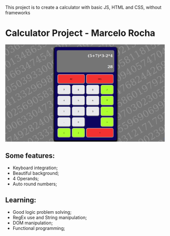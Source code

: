 This project is to create a calculator with basic JS, HTML and CSS, without frameworks

# Calculator Project - Marcelo Rocha

<img src="./img/calculator.jpg" alt="Imagem do projeto" style="width: 400px, margin: auto">

## Some features:

 - Keyboard integration;
 - Beautiful background;
 - 4 Operands;
 - Auto round numbers;

## Learning:

- Good logic problem solving;
- RegEx use and String manipulation;
- DOM manipulation;
- Functional programming;

